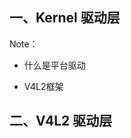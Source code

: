 ## 一、Kernel 驱动层

[Camera Kernel 驱动层代码逻辑分析]: https://blog.csdn.net/Ciellee/article/details/105467156

Note：

+ 什么是平台驱动

	[平台设备和平台驱动]: https://www.cnblogs.com/DF11G/p/9697885.html

+ V4L2框架

	[深入理解相机架构V4L2]: https://blog.csdn.net/wjky2014/article/details/124013250
	
	

## 二、V4L2 驱动层

[Camera V4L2 驱动层分析]: https://blog.csdn.net/Ciellee/article/details/105483079

